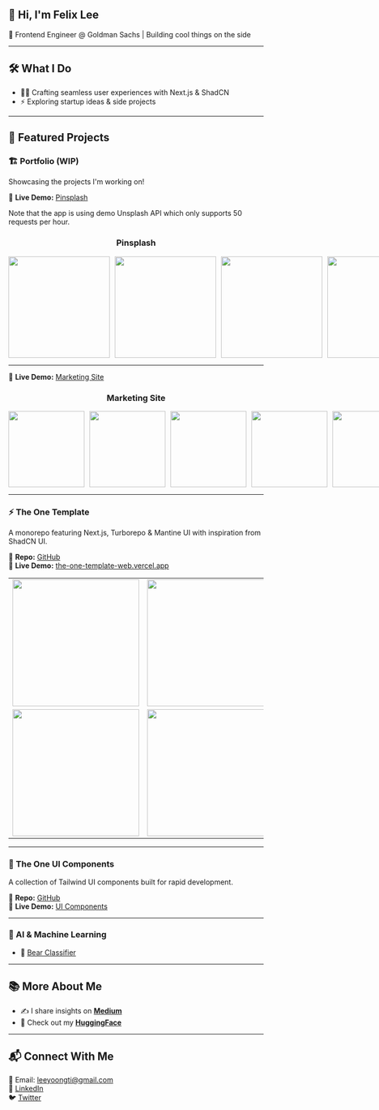 ## 👋 Hi, I'm Felix Lee
🚀 Frontend Engineer @ Goldman Sachs | Building cool things on the side

---

## 🛠️ What I Do
- 👨‍💻 Crafting seamless user experiences with Next.js & ShadCN
- ⚡ Exploring startup ideas & side projects

---

## 🌟 Featured Projects

### 🏗️ Portfolio (WIP)
Showcasing the projects I'm working on!

🔗 **Live Demo:** [Pinsplash](https://felixfirefighter-gfe-pinsplash.vercel.app/)

Note that the app is using demo Unsplash API which only supports 50 requests per hour.

<div align="center">
  <h3>Pinsplash</h3>
  <div style="display: flex; gap: 10px;">
    <img src="https://github.com/user-attachments/assets/d665643c-deac-4432-a676-169908ff0fba" width="200">
    <img src="https://github.com/user-attachments/assets/87bd0c21-59d1-4ca9-b17d-dabfad76e1db" width="200">
    <img src="https://github.com/user-attachments/assets/a51c9fe6-f201-4612-b9c2-94a07bbb42ed" width="200">
    <img src="https://github.com/user-attachments/assets/9692acb4-d9bd-4cfe-8a57-7da251a0ff34" width="200">
  </div>
</div>


---

🔗 **Live Demo:** [Marketing Site](https://felixfirefighter-gfe-marketing.vercel.app/)

<div align="center">
  <h3>Marketing Site</h3>
  <div style="display: flex; gap: 10px;">
    <img src="https://github.com/user-attachments/assets/1d31f019-43b1-4bb8-b144-1e3bac1b2992" width="150">
    <img src="https://github.com/user-attachments/assets/a52e4b66-9d32-42ff-8076-e8b81c288052" width="150">
    <img src="https://github.com/user-attachments/assets/d937495c-dcfd-4035-9089-2155cc932fa5" width="150">
    <img src="https://github.com/user-attachments/assets/49292d83-6633-4fbd-92d9-c5c674dc2d15" width="150">
    <img src="https://github.com/user-attachments/assets/4032d135-d4e5-4a2d-8eb7-68cfe78b7751" width="150">
  </div>

  
</div>

---

### ⚡ The One Template
A monorepo featuring Next.js, Turborepo & Mantine UI with inspiration from ShadCN UI.

🔗 **Repo:** [GitHub](https://github.com/felixfirefighter/the-one-template)  
🔗 **Live Demo:** [the-one-template-web.vercel.app](https://the-one-template-web.vercel.app/)

| | | | |
|---------|---------|---------|---------|
| <img src="https://github.com/user-attachments/assets/41a662a0-1516-4fa7-8459-7a63142e4891" width="250"> | <img src="https://github.com/user-attachments/assets/e3bbd0d1-0f6a-4f58-bed4-ddeda326e06d" width="250"> | <img src="https://github.com/user-attachments/assets/ad6c99ac-3dca-4db0-9cdc-aca75a71ef94" width="250"> | <img src="https://github.com/user-attachments/assets/e3bbd0d1-0f6a-4f58-bed4-ddeda326e06d" width="250"> |
| <img src="https://github.com/user-attachments/assets/504a7c3c-d2fe-4822-b22b-3a846bd798c6" width="250"> | <img src="https://github.com/user-attachments/assets/a42561de-f5a3-4a7b-b893-8846a3347e8a" width="250"> | <img src="https://github.com/user-attachments/assets/539dd9d4-755e-4da1-89be-cdb41e378d1b" width="250"> | <img src="https://github.com/user-attachments/assets/b58bda55-013d-4d1d-a5ec-7a1c11add7fe" width="250"> |

---

### 🎨 The One UI Components
A collection of Tailwind UI components built for rapid development.

🔗 **Repo:** [GitHub](https://github.com/felixfirefighter/the-one-template/tree/main/packages/tailwind-ui)  
🔗 **Live Demo:** [UI Components](https://the-one-template-tailwind-ui.vercel.app/)

---

### 🤖 AI & Machine Learning
- 🐻 [Bear Classifier](https://huggingface.co/spaces/felixleeyt/bear-classifier)

---

## 📚 More About Me
- ✍️ I share insights on **[Medium](https://leeyoongti.medium.com/)**
- 🤗 Check out my **[HuggingFace](https://huggingface.co/felixleeyt)**

---

## 📬 Connect With Me
📧 Email: leeyoongti@gmail.com  
💼 [LinkedIn](https://www.linkedin.com/in/yoongtilee/)  
🐦 [Twitter](https://twitter.com/felfirefighter)

